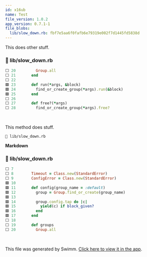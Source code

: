 ```yaml
---
id: x16ub
name: Test
file_version: 1.0.2
app_version: 0.7.1-1
file_blobs:
  lib/slow_down.rb: fbf7e5aa6f0fafb6e79319e002f7d1445fd5838d
---
```


This does other stuff.
<!-- NOTE-swimm-snippet: the lines below link your snippet to Swimm -->
### 📄 lib/slow_down.rb
```ruby
⬜ 20         Group.all
⬜ 21       end
⬜ 22     
🟩 23       def run(*args, &block)
🟩 24         find_or_create_group(*args).run(&block)
🟩 25       end
⬜ 26     
⬜ 27       def free?(*args)
⬜ 28         find_or_create_group(*args).free?
```

<br/>

This method does stuff.

`📄 lib/slow_down.rb`

**Markdown**
<!-- NOTE-swimm-snippet: the lines below link your snippet to Swimm -->
### 📄 lib/slow_down.rb
```ruby
⬜ 7      
⬜ 8        Timeout = Class.new(StandardError)
⬜ 9        ConfigError = Class.new(StandardError)
🟩 10     
🟩 11       def config(group_name = :default)
🟩 12         group = Group.find_or_create(group_name)
🟩 13     
🟩 14         group.config.tap do |c|
🟩 15           yield(c) if block_given?
🟩 16         end
🟩 17       end
⬜ 18     
⬜ 19       def groups
⬜ 20         Group.all
```

<br/>

This file was generated by Swimm. [Click here to view it in the app](https://app.swimm.io/repos/Z2l0aHViJTNBJTNBc2xvdy1kb3duJTNBJTNBbGlwYW5za2k=/docs/x16ub).
